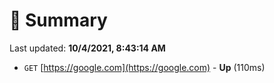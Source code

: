 # 📖 Summary
Last updated: **10/4/2021, 8:43:14 AM**

- `GET` [https://google.com](https://google.com) - **Up** (110ms)
